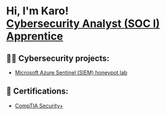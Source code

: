 <h1>Hi, I'm Karo! <br/><a href="https://github.com/joshmadakor1">Cybersecurity Analyst (SOC I) Apprentice</a>

<h2>👨‍💻 Cybersecurity projects:</h2>

  - [Microsoft Azure Sentinel (SIEM) honeypot lab](https://github.com/karo1122023/MicrosoftSentinelSIEMhoneypotlab)

<h2>📜 Certifications:</h2>
 
  - [CompTIA Security+](https://www.credly.com/badges/0e660813-d1af-4fff-9843-aa4ad101bfe5/public_url)



<!--
**joshmadakor1/joshmadakor1** is a ✨ _special_ ✨ repository because its `README.md` (this file) appears on your GitHub profile.

Here are some ideas to get you started:

- 🔭 I’m currently working on ...
- 🌱 I’m currently learning ...
- 👯 I’m looking to collaborate on ...
- 🤔 I’m looking for help with ...
- 💬 Ask me about ...
- 📫 How to reach me: ...
- 😄 Pronouns: ...
- ⚡ Fun fact: ...
-->

